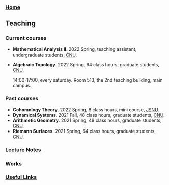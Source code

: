 ### [Home](https://ziyangzhu.github.io/Home/)
## Teaching
### Current courses
- **Mathematical Analysis II**. 2022 Spring, teaching assistant, undergraduate students, [CNU](https://cnu.edu.cn/).

- **Algebraic Topology**. 2022 Spring, 64 class hours, graduate students, [CNU](https://cnu.edu.cn/).

  14:00-17:00, every saturday. Room 513, the 2nd teaching building, main campus.

### Past courses
- **Cohomology Theory**. 2022 Spring, 8 class hours, mini course, [JSNU](http://www.jsnu.edu.cn/).
- **Dynamical Systems**. 2021 Fall, 48 class hours, graduate students, [CNU](https://cnu.edu.cn/).
- **Arithmetic Geometry**. 2021 Spring, 48 class hours, graduate students, [CNU](https://cnu.edu.cn/).
- **Riemann Surfaces**. 2021 Spring, 64 class hours, graduate students, [CNU](https://cnu.edu.cn/).


### [Lecture Notes](https://ziyangzhu.github.io/Notes/)
### [Works](https://ziyangzhu.github.io/Works/)
### [Useful Links](https://ziyangzhu.github.io/Links/)
